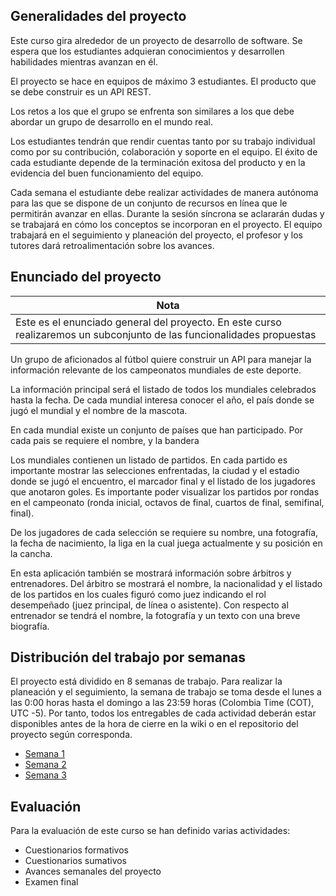 ## Generalidades del proyecto

Este curso gira alrededor de un proyecto de desarrollo de software. Se espera que los estudiantes adquieran conocimientos y desarrollen habilidades mientras avanzan en él.

El proyecto se hace en equipos de máximo 3 estudiantes. El producto que se debe construir es un API REST.

Los retos a los que el grupo se enfrenta son similares a los que debe abordar un grupo de desarrollo en el mundo real.

Los estudiantes tendrán que rendir cuentas tanto por su trabajo individual como por su contribución, colaboración y soporte en el equipo. El éxito de cada estudiante depende de la terminación exitosa del producto y en la evidencia del buen funcionamiento del equipo.

Cada semana el estudiante debe realizar actividades de manera autónoma para las que se dispone de un conjunto de recursos en línea que le permitirán avanzar en ellas. Durante la sesión síncrona se aclararán dudas y se trabajará en cómo los conceptos se incorporan en el proyecto. El equipo trabajará en el seguimiento y planeación del proyecto, el profesor y los tutores dará retroalimentación sobre los avances.

## Enunciado del proyecto

| Nota                                                                                                                   |
| ---------------------------------------------------------------------------------------------------------------------- |
| Este es el enunciado general del proyecto. En este curso realizaremos un subconjunto de las funcionalidades propuestas |

Un grupo de aficionados al fútbol quiere construir un API para manejar la información relevante de los campeonatos mundiales de este deporte. 

La información principal será el listado de todos los mundiales celebrados hasta la fecha. De cada mundial interesa conocer el año, el país donde se jugó el mundial y el nombre de la mascota. 

En cada mundial existe un conjunto de países que han participado. Por cada pais se requiere el nombre, y la bandera

Los mundiales contienen un listado de partidos. En cada partido  es importante mostrar las selecciones enfrentadas, la ciudad y el estadio donde se jugó el encuentro, el marcador final y el listado de los jugadores que anotaron goles. Es importante poder visualizar los partidos por rondas en el campeonato (ronda inicial, octavos de final, cuartos de final, semifinal, final).

De los jugadores de cada selección se requiere su nombre, una fotografía, la fecha de nacimiento, la liga en la cual juega actualmente y su posición en la cancha. 

En esta aplicación también se mostrará información sobre árbitros y entrenadores. Del árbitro se mostrará el nombre, la nacionalidad y el listado de los partidos en los cuales figuró como juez indicando el rol desempeñado (juez principal, de línea o asistente). Con respecto al entrenador se tendrá el nombre, la fotografía y un texto con una breve biografía. 

## Distribución del trabajo por semanas

El proyecto está dividido en 8 semanas de trabajo. Para realizar la planeación y el seguimiento, la semana de trabajo se toma desde el lunes a las 0:00 horas hasta el domingo a las 23:59 horas (Colombia Time (COT), UTC -5). Por tanto, todos los entregables de cada actividad deberán estar disponibles antes de la hora de cierre en la wiki o en el repositorio del proyecto según corresponda.

- [Semana 1](./semanas/semana1/semana1.md)
- [Semana 2](./semanas/semana2/semana2.md)
- [Semana 3](./semanas/semana3/semana3.md)

## Evaluación

Para la evaluación de este curso se han definido varias actividades:
- Cuestionarios formativos
- Cuestionarios sumativos
- Avances semanales del proyecto
- Examen final
